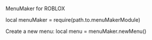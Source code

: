 MenuMaker for ROBLOX

local menuMaker = require(path.to.menuMakerModule)

Create a new menu: 
  local menu = menuMaker.newMenu()
